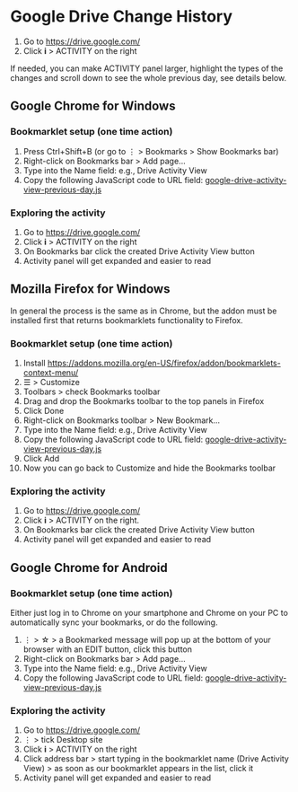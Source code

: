 # Google Drive Change History

1. Go to https://drive.google.com/
2. Click **i** > ACTIVITY on the right

If needed, you can make ACTIVITY panel larger, highlight the types of the changes and scroll down to see the whole previous day, see details below.

## Google Chrome for Windows

### Bookmarklet setup (one time action)
1. Press Ctrl+Shift+B (or go to ⋮ > Bookmarks > Show Bookmarks bar)
2. Right-click on Bookmarks bar > Add page...
3. Type into the Name field: e.g., Drive Activity View
4. Copy the following JavaScript code to URL field: [google-drive-activity-view-previous-day.js](google-drive-activity-view-previous-day.js)

### Exploring the activity
1. Go to https://drive.google.com/
2. Click **i** > ACTIVITY on the right
3. On Bookmarks bar click the created Drive Activity View button
4. Activity panel will get expanded and easier to read

## Mozilla Firefox for Windows
In general the process is the same as in Chrome, but the addon must be installed first that returns bookmarklets functionality to Firefox.

### Bookmarklet setup (one time action)
1. Install https://addons.mozilla.org/en-US/firefox/addon/bookmarklets-context-menu/
2. ☰ > Customize
3. Toolbars > check Bookmarks toolbar
4. Drag and drop the Bookmarks toolbar to the top panels in Firefox
5. Click Done
6. Right-click on Bookmarks toolbar > New Bookmark...
7. Type into the Name field: e.g., Drive Activity View
8. Copy the following JavaScript code to URL field: [google-drive-activity-view-previous-day.js](google-drive-activity-view-previous-day.js)
9. Click Add
10. Now you can go back to Customize and hide the Bookmarks toolbar

### Exploring the activity
1. Go to https://drive.google.com/
2. Click **i** > ACTIVITY on the right.
3. On Bookmarks bar click the created Drive Activity View button
4. Activity panel will get expanded and easier to read

## Google Chrome for Android

### Bookmarklet setup (one time action)

Either just log in to Chrome on your smartphone and Chrome on your PC to automatically sync your bookmarks, or do the following.
1. ⋮ > ☆ > a Bookmarked message will pop up at the bottom of your browser with an EDIT button, click this button
2. Right-click on Bookmarks bar > Add page...
3. Type into the Name field: e.g., Drive Activity View
4. Copy the following JavaScript code to URL field: [google-drive-activity-view-previous-day.js](google-drive-activity-view-previous-day.js)

### Exploring the activity
1. Go to https://drive.google.com/
2. ⋮ > tick Desktop site
3. Click **i** > ACTIVITY on the right
4. Click address bar > start typing in the bookmarklet name (Drive Activity View) > as soon as our bookmarklet appears in the list, click it
5. Activity panel will get expanded and easier to read
